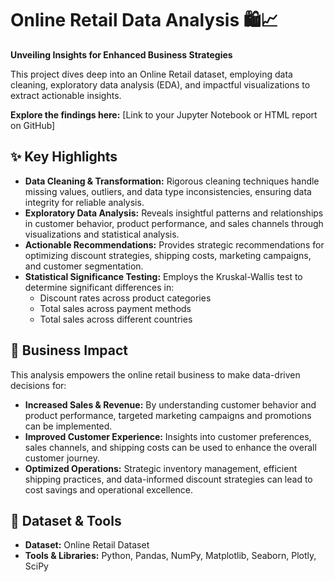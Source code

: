 # Online Retail Data Analysis 🛍️📈

**Unveiling Insights for Enhanced Business Strategies**

This project dives deep into an Online Retail dataset, employing data cleaning, exploratory data analysis (EDA), and impactful visualizations to extract actionable insights. 

**Explore the findings here:** [Link to your Jupyter Notebook or HTML report on GitHub]

## ✨ Key Highlights

* **Data Cleaning & Transformation:**  Rigorous cleaning techniques handle missing values, outliers, and data type inconsistencies, ensuring data integrity for reliable analysis. 
* **Exploratory Data Analysis:**  Reveals insightful patterns and relationships in customer behavior, product performance, and sales channels through visualizations and statistical analysis. 
* **Actionable Recommendations:**  Provides strategic recommendations for optimizing discount strategies, shipping costs, marketing campaigns, and customer segmentation.
* **Statistical Significance Testing:**  Employs the Kruskal-Wallis test to determine significant differences in:
    * Discount rates across product categories
    * Total sales across payment methods
    * Total sales across different countries 


## 🚀 Business Impact

This analysis empowers the online retail business to make data-driven decisions for:

* **Increased Sales & Revenue:** By understanding customer behavior and product performance, targeted marketing campaigns and promotions can be implemented.
* **Improved Customer Experience:** Insights into customer preferences, sales channels, and shipping costs can be used to enhance the overall customer journey. 
* **Optimized Operations:**  Strategic inventory management, efficient shipping practices, and data-informed discount strategies can lead to cost savings and operational excellence. 

## 📂 Dataset & Tools

* **Dataset:** Online Retail Dataset 
* **Tools & Libraries:** Python, Pandas, NumPy, Matplotlib, Seaborn, Plotly, SciPy
